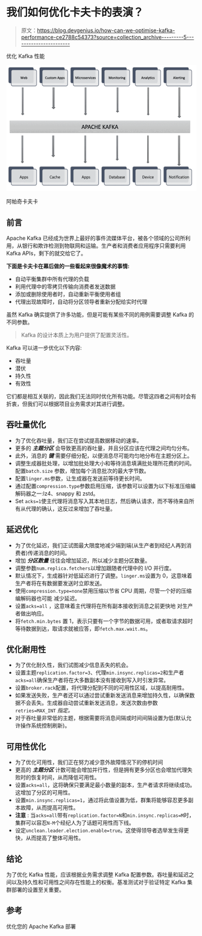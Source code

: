 # 我们如何优化卡夫卡的表演？

> 原文：<https://blog.devgenius.io/how-can-we-optimise-kafka-performance-ce2788c54373?source=collection_archive---------5----------------------->

优化 Kafka 性能

![](img/3597574f03041153a4a881050647b733.png)

阿帕奇卡夫卡

## 前言

Apache Kafka 已经成为世界上最好的事件流媒体平台，被各个领域的公司所利用，从银行和欺诈检测到物联网和运输。生产者和消费者应用程序只需要利用 Kafka APIs，剩下的就交给它了。

**下面是卡夫卡在幕后做的一些看起来很像魔术的事情:**

*   自动平衡集群中所有代理的负载
*   利用代理中的零拷贝传输向消费者发送数据
*   添加或删除使用者时，自动重新平衡使用者组
*   代理出现故障时，自动将分区领导者重新分配给实时代理

虽然 Kafka 确实提供了许多功能，但是可能有某些不同的用例需要调整 Kafka 的不同参数。

> Kafka 的设计本质上为用户提供了配置灵活性。

Kafka 可以进一步优化以下内容:

*   吞吐量
*   潜伏
*   持久性
*   有效性

它们都是相互关联的，因此我们无法同时优化所有功能。尽管这四者之间有时会有折衷，但我们可以根据项目业务需求对其进行调整。

## 吞吐量优化

*   为了优化吞吐量，我们正在尝试提高数据移动的速率。
*   更多的 ***主题分区*** 会导致更高的吞吐量，并且分区应该在代理之间均匀分布。
*   此外，消息的 ***键*** 需要仔细分配，以便消息尽可能均匀地分布在主题分区上。
*   调整生成器批处理，以增加批处理大小和等待消息填满批处理所花费的时间。配置`batch.size` 参数，增加每个消息批次的最大字节数。
*   配置`linger.ms`参数，让生成器在发送前等待更长时间。
*   通过配置`compression.type`参数启用压缩，该参数可以设置为以下标准压缩编解码器之一:lz4、snappy 和 zstd。
*   Set `acks=1`使主代理将消息写入其本地日志，然后确认请求，而不等待来自所有从代理的确认，这反过来增加了吞吐量。

## 延迟优化

*   为了优化延迟，我们正试图最大限度地减少端到端(从生产者到经纪人再到消费者)传递消息的时间。
*   增加 ***分区数量*** 往往会增加延迟，所以减少主题分区数量。
*   调整参数`num.replica.fetchers`以增加跟随者代理中的 I/O 并行度。
*   默认情况下，生成器针对低延迟进行了调整。`linger.ms`设置为 0，这意味着生产者将在有数据要发送时立即发送。
*   使用`compression.type=none`禁用压缩以节省 CPU 周期，尽管一个好的压缩编解码器也可能
    减少延迟。
*   设置`acks=all` ，这意味着主代理将在所有副本接收到消息之前更快地
    对生产者做出响应。
*   将`fetch.min.bytes` 置 1，表示只要有一个字节的数据可用，或者取请求超时等待数据到达，取请求就被应答，即`fetch.max.wait.ms`。

## 优化耐用性

*   为了优化耐久性，我们试图减少信息丢失的机会。
*   设置主题`replication.factor=3`、代理`min.insync.replicas=2`和生产者`acks=all`确保生产者将在大多数副本没有接收到写入时引发异常。
*   设置`broker.rack`配置，将代理分配到不同的可用性区域，以提高耐用性。
*   如果发送失败，生产者还可以通过尝试重新发送消息来增加持久性，以确保数据不会丢失。生成器自动尝试重新发送消息，发送次数由参数`retries=MAX_INT` *指定。*
*   对于吞吐量非常低的主题，根据需要将消息间隔或时间间隔设置为低(默认允许操作系统控制刷新)。

## 可用性优化

*   为了优化可用性，我们正在努力减少意外故障情况下的停机时间
*   更高的 ***主题分区*** 计数可能会增加并行性，但是拥有更多分区也会增加代理失败时的恢复时间，从而降低可用性。
*   设置`acks=all`，这将确保只要满足最小数量的副本，生产者请求将继续成功。这增加了分区的可用性。
*   设置`min.insync.replicas=1`，通过将此值设置为低，群集将能够容忍更多副本故障，从而提高可用性。
*   **注意** :
    当`acks=all`带有`replication.factor=N`和`min.insync.replicas=M`时，集群可以容忍`N-M`个经纪人为了话题可用性而下线。
*   设定`unclean.leader.election.enable=true`。这使得领导者选举发生得更快，从而提高了整体可用性。

## 结论

为了优化 Kafka 性能，应该根据业务需求调整 Kafka 配置参数。吞吐量和延迟之间以及持久性和可用性之间存在性能上的权衡。基准测试对于验证特定 Kafka 集群部署的设置至关重要。

## 参考

优化您的 Apache Kafka 部署